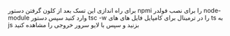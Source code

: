 برای راه اندازی این تسک بعد از کلون گرفتن دستور npmi را برای نصب فولدر node-module وارد کنید سپس دستور tsc -w را در ترمینال برای کامپایل فایل های های ts به js بزنید و سپس با لایو سرور خروجی را مشاهده کنید